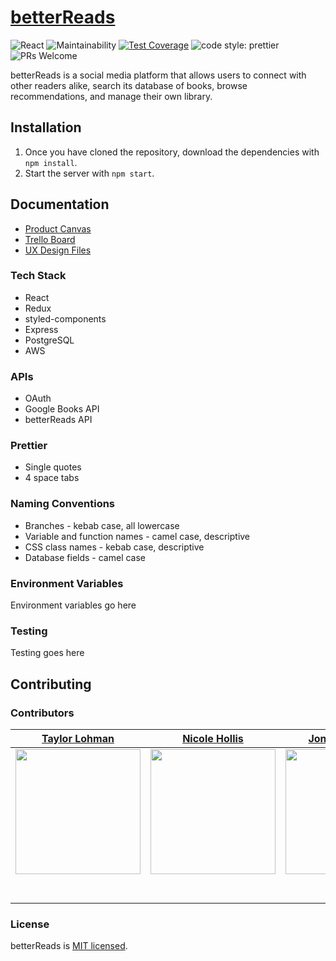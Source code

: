 # [betterReads](https://github.com/Lambda-School-Labs/betterreads-frontend)

![React](https://img.shields.io/badge/react-v16.7.0--alpha.2-blue.svg)
![Maintainability](https://api.codeclimate.com/v1/badges/a99a88d28ad37a79dbf6/maintainability)
[![Test Coverage](https://api.codeclimate.com/v1/badges/29d5c94cc832c6af28c7/test_coverage)](https://codeclimate.com/github/Lambda-School-Labs/betterreads-frontend/test_coverage)
![code style: prettier](https://img.shields.io/badge/code_style-prettier-ff69b4.svg?style=flat)
![PRs Welcome](https://img.shields.io/badge/PRs-welcome-brightgreen.svg?style=flat)

betterReads is a social media platform that allows users to connect with other readers alike, search its database of books, browse recommendations, and manage their own library.

## Installation

1. Once you have cloned the repository, download the dependencies with `npm install`.
2. Start the server with `npm start`.

## Documentation

-   [Product Canvas](https://www.notion.so/Better-Reads-66b5ba5a4c7e4036ab786e10b8c2de4d)
-   [Trello Board](https://trello.com)
-   [UX Design Files](https://figma.com)

### Tech Stack

-   React
-   Redux
-   styled-components
-   Express
-   PostgreSQL
-   AWS

### APIs

-   OAuth
-   Google Books API
-   betterReads API

### Prettier

-   Single quotes
-   4 space tabs

### Naming Conventions

-   Branches - kebab case, all lowercase
-   Variable and function names - camel case, descriptive
-   CSS class names - kebab case, descriptive
-   Database fields - camel case

### Environment Variables

Environment variables go here

### Testing

Testing goes here

## Contributing

### Contributors

|                                     [Taylor Lohman](https://github.com/tclohm)                                      |                                      [Nicole Hollis](http://www.github.com/beautytechy)                                      |                                           [Jonah Aitchison](https://github.com/MarFan)                                           |                                                   [Michael Levick](https://github.com/mdlevick)                                                    |                                     [Miguel Nicolas](https://github.com/miugel)                                      |                                     [Aasa Christian](https://github.com/AasaChristian)                                      |
| :-----------------------------------------------------------------------------------------------------------------: | :--------------------------------------------------------------------------------------------------------------------------: | :------------------------------------------------------------------------------------------------------------------------------: | :------------------------------------------------------------------------------------------------------------------------------------------------: | :------------------------------------------------------------------------------------------------------------------: | :-------------------------------------------------------------------------------------------------------------------------: |
| [<img src="https://avatars3.githubusercontent.com/u/2380963?s=460&v=4" width = "200" />](https://github.com/tclohm) | [<img src="https://avatars3.githubusercontent.com/u/33879592?s=460&v=4" width = "200" />](http://www.github.com/beautytechy) |       [<img src="https://avatars0.githubusercontent.com/u/1047305?s=460&v=4" width = "200" />](https://github.com/MarFan)        |               [<img src="https://avatars1.githubusercontent.com/u/49565144?s=460&v=4" width = "200" />](https://github.com/mdlevick)               | [<img src="https://avatars0.githubusercontent.com/u/32444146?s=460&v=4" width = "200" />](https://github.com/miugel) | [<img src="https://avatars3.githubusercontent.com/u/54903068?s=460&v=4" width = "200" />](https://github.com/AasaChristian) |
|                 [<img src="https://github.com/favicon.ico" width="15"> ](https://github.com/tclohm)                 |                 [<img src="https://github.com/favicon.ico" width="15"> ](http://www.github.com/beautytechy)                  |                       [<img src="https://github.com/favicon.ico" width="15"> ](https://github.com/MarFan)                        |                               [<img src="https://github.com/favicon.ico" width="15"> ](https://github.com/mdlevick)                                |                 [<img src="https://github.com/favicon.ico" width="15"> ](https://github.com/miugel)                  |                 [<img src="https://github.com/favicon.ico" width="15"> ](https://github.com/AasaChristian)                  |
|    [ <img src="https://static.licdn.com/sc/h/al2o9zrvru7aqj8e1x2rzsrca" width="15"> ](https://www.linkedin.com/)    | [ <img src="https://static.licdn.com/sc/h/al2o9zrvru7aqj8e1x2rzsrca" width="15"> ](https://www.linkedin.com/in/beautytechy/) | [ <img src="https://static.licdn.com/sc/h/al2o9zrvru7aqj8e1x2rzsrca" width="15"> ](https://www.linkedin.com/in/jonah-aitchison/) | [ <img src="https://static.licdn.com/sc/h/al2o9zrvru7aqj8e1x2rzsrca" width="15"> ](https://www.linkedin.com/in/michael-david-levick-jr-81b4a0115/) |    [ <img src="https://static.licdn.com/sc/h/al2o9zrvru7aqj8e1x2rzsrca" width="15"> ](https://www.linkedin.com/)     |        [ <img src="https://static.licdn.com/sc/h/al2o9zrvru7aqj8e1x2rzsrca" width="15"> ](https://www.linkedin.com/)        |

### License

betterReads is [MIT licensed](./license).
